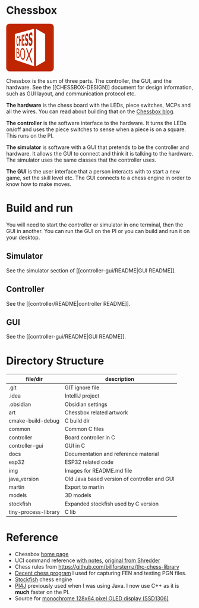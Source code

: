 # Chessbox

![](img/logo-sm.png)

Chessbox is the sum of three parts. The controller, the GUI, and the hardware. See the [[CHESSBOX-DESIGN]] document for design information, such as GUI layout, and communication protocol etc.

**The hardware** is the chess board with the LEDs, piece switches, MCPs and all the wires. You can read about building that on the [Chessbox blog](https://8bitcoder.com/chessbox).

**The controller** is the software interface to the hardware. It turns the LEDs on/off and uses the piece switches to sense when a piece is on a square. This runs on the PI. 

**The simulator** is software with a GUI that pretends to be the controller and hardware. It allows the GUI to connect and think it is talking to the hardware. The simulator uses the same classes that the controller uses.

**The GUI** is the user interface that a person interacts with to start a new game, set the skill level etc. The GUI connects to a chess engine in order to know how to make moves.

# Build and run
You will need to start the controller or simulator in one terminal, then the GUI in another. You can run the GUI on the PI or you can build and run it on your desktop.

## Simulator
See the simulator section of [[controller-gui/README|GUI README]].

## Controller 
See the [[controller/README|controller README]].

## GUI
See the [[controller-gui/README|GUI README]].

# Directory Structure

| file/dir             | description                                  |
| -------------------- | -------------------------------------------- |
| .git                 | GIT ignore file                              |
| .idea                | IntelliJ project                             |
| .obsidian            | Obsidian settings                            |
| art                  | Chessbox related artwork                     |
| cmake-build-debug    | C build dir                                  |
| common               | Common C files                               |
| controller           | Board controller in C                        |
| controller-gui       | GUI in C                                     |
| docs                 | Documentation and reference material         |
| esp32                | ESP32 related code                           |
| img                  | Images for README.md file                    |
| java_version         | Old Java based version of controller and GUI |
| martin               | Export to martin                             |
| models               | 3D models                                    |
| stockfish            | Expanded stockfish used by C version         |
| tiny-process-library | C lib                                        |

# Reference
- Chessbox [home page](https://8bitcoder.com/chessbox)
- UCI command reference [with notes](https://8bitcoder.com/uci), [original from Shredder](http://download.shredderchess.com/div/uci.zip)
- Chess rules from <https://github.com/billforsternz/thc-chess-library>
- [Decent chess program](https://github.com/billforsternz/tarrasch-chess-gui) I used for capturing FEN and testing PGN files. 
- [Stockfish](https://stockfishchess.org/) chess engine
- [PI4J](https://www.pi4j.com/) previously used when I was using Java. I now use C++ as it is **much** faster on the PI.
- Source for [monochrome 128x64 pixel OLED display (SSD1306)](https://github.com/adafruit/Adafruit_SSD1306)


